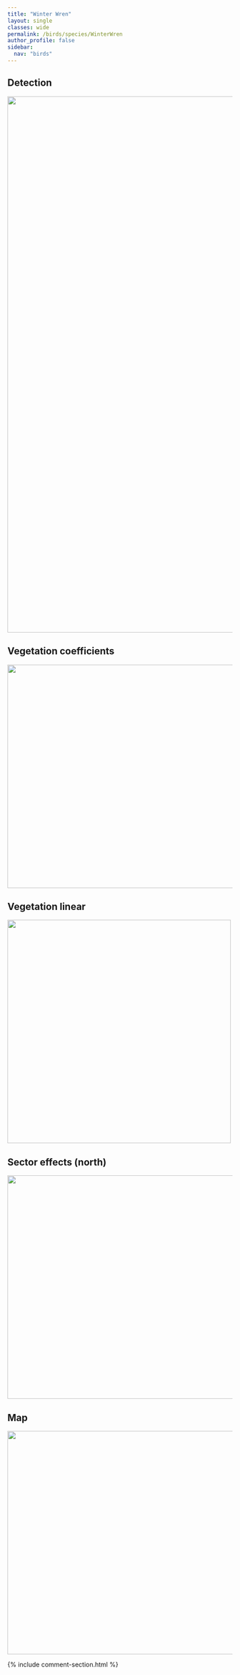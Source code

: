 ```yaml
---
title: "Winter Wren"
layout: single
classes: wide
permalink: /birds/species/WinterWren
author_profile: false
sidebar:
  nav: "birds"
---
```


<h2>Detection</h2>

<a href="https://drive.google.com/uc?export=view&id=1OxwHIaOCFa7mh3a6WslLSU9K1xjTkX61">
<img src="https://drive.google.com/uc?export=view&id=1OxwHIaOCFa7mh3a6WslLSU9K1xjTkX61" height = "1200" width = "800">
</a>

<h2>Vegetation coefficients</h2>

<a href="https://drive.google.com/uc?export=view&id=1xwQi0Pr9yeudLrFalVgBpP8mxS6ZuOjy">
<img src="https://drive.google.com/uc?export=view&id=1xwQi0Pr9yeudLrFalVgBpP8mxS6ZuOjy" height = "500" width = "1000">
</a>

<h2>Vegetation linear</h2>

<a href="https://drive.google.com/uc?export=view&id=1kUlDwcjZ2Uj4SNGCMfDv04dba14VjqJH">
<img src="https://drive.google.com/uc?export=view&id=1kUlDwcjZ2Uj4SNGCMfDv04dba14VjqJH" height = "500" width = "500">
</a>

<h2>Sector effects (north)</h2>

<a href="https://drive.google.com/uc?export=view&id=16kCcxCo3TluSvaMHR4MM5JKKt_esWO_p">
<img src="https://drive.google.com/uc?export=view&id=16kCcxCo3TluSvaMHR4MM5JKKt_esWO_p" height = "500" width = "1000">
</a>

<h2>Map</h2>

<a href="https://drive.google.com/uc?export=view&id=1rKlSbiiMy4JWnMyIJVkZFR11cIRV266T">
<img src="https://drive.google.com/uc?export=view&id=1rKlSbiiMy4JWnMyIJVkZFR11cIRV266T" height = "500" width = "1500">
</a>

{% include comment-section.html %}
